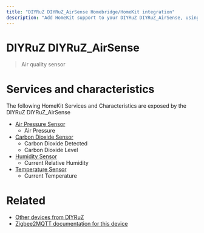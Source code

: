 ```yaml
---
title: "DIYRuZ DIYRuZ_AirSense Homebridge/HomeKit integration"
description: "Add HomeKit support to your DIYRuZ DIYRuZ_AirSense, using Homebridge, Zigbee2MQTT and homebridge-z2m."
---
```

<!---
This file has been GENERATED using src/docgen/docgen.ts
DO NOT EDIT THIS FILE MANUALLY!
-->
# DIYRuZ DIYRuZ_AirSense
> Air quality sensor


# Services and characteristics
The following HomeKit Services and Characteristics are exposed by
the DIYRuZ DIYRuZ_AirSense

* [Air Pressure Sensor](../../sensors.md)
  * Air Pressure
* [Carbon Dioxide Sensor](../../sensors.md)
  * Carbon Dioxide Detected
  * Carbon Dioxide Level
* [Humidity Sensor](../../sensors.md)
  * Current Relative Humidity
* [Temperature Sensor](../../sensors.md)
  * Current Temperature


# Related
* [Other devices from DIYRuZ](../index.md#diyruz)
* [Zigbee2MQTT documentation for this device](https://www.zigbee2mqtt.io/devices/DIYRuZ_AirSense.html)